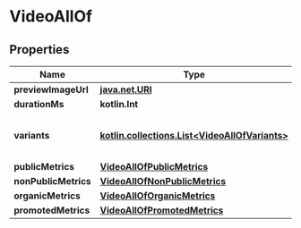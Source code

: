 
# VideoAllOf

## Properties
Name | Type | Description | Notes
------------ | ------------- | ------------- | -------------
**previewImageUrl** | [**java.net.URI**](java.net.URI.md) |  |  [optional]
**durationMs** | **kotlin.Int** |  |  [optional]
**variants** | [**kotlin.collections.List&lt;VideoAllOfVariants&gt;**](VideoAllOfVariants.md) | An array of all available variants of the media |  [optional]
**publicMetrics** | [**VideoAllOfPublicMetrics**](VideoAllOfPublicMetrics.md) |  |  [optional]
**nonPublicMetrics** | [**VideoAllOfNonPublicMetrics**](VideoAllOfNonPublicMetrics.md) |  |  [optional]
**organicMetrics** | [**VideoAllOfOrganicMetrics**](VideoAllOfOrganicMetrics.md) |  |  [optional]
**promotedMetrics** | [**VideoAllOfPromotedMetrics**](VideoAllOfPromotedMetrics.md) |  |  [optional]



